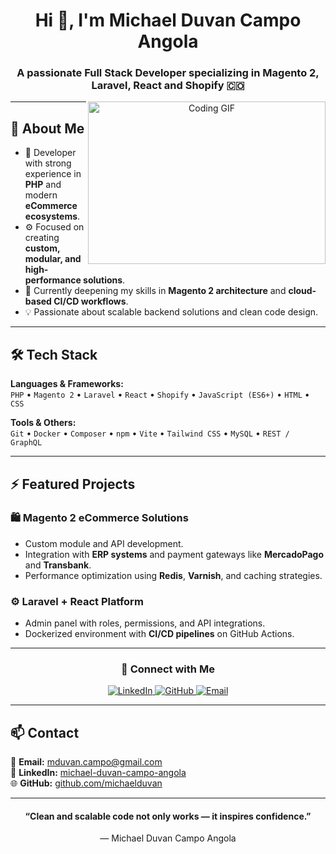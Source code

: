 <h1 align="center">Hi 👋, I'm Michael Duvan Campo Angola</h1>
<h3 align="center">
  A passionate Full Stack Developer specializing in Magento 2, Laravel, React and Shopify 🇨🇴
</h3>

<p align="center">
  <a target="_blank">
    <img align="right" height="260" width="380" alt="Coding GIF" src="https://media.giphy.com/media/SWoSkN6DxTszqIKEqv/giphy.gif">
  </a>
</p>

---

## 🚀 About Me

- 🧠 Developer with strong experience in **PHP** and modern **eCommerce ecosystems**.  
- ⚙️ Focused on creating **custom, modular, and high-performance solutions**.  
- 🌱 Currently deepening my skills in **Magento 2 architecture** and **cloud-based CI/CD workflows**.  
- 💡 Passionate about scalable backend solutions and clean code design.  

---

## 🛠️ Tech Stack

**Languages & Frameworks:**  
`PHP` • `Magento 2` • `Laravel` • `React` • `Shopify` • `JavaScript (ES6+)` • `HTML` • `CSS`  

**Tools & Others:**  
`Git` • `Docker` • `Composer` • `npm` • `Vite` • `Tailwind CSS` • `MySQL` • `REST / GraphQL`  

---

## ⚡ Featured Projects

### 🛍️ Magento 2 eCommerce Solutions
- Custom module and API development.  
- Integration with **ERP systems** and payment gateways like **MercadoPago** and **Transbank**.  
- Performance optimization using **Redis**, **Varnish**, and caching strategies.  

### ⚙️ Laravel + React Platform
- Admin panel with roles, permissions, and API integrations.  
- Dockerized environment with **CI/CD pipelines** on GitHub Actions.  

---

<h3 align="center">🤝 Connect with Me</h3>

<p align="center">
  <a href="https://www.linkedin.com/in/michael-duvan-campo-angola/" target="_blank">
    <img src="https://img.icons8.com/doodle/40/000000/linkedin--v2.png" alt="LinkedIn"/>
  </a>
  <a href="https://github.com/michaelduvan" target="_blank">
    <img src="https://img.icons8.com/doodle/40/000000/github--v1.png" alt="GitHub"/>
  </a>
  <a href="mailto:mduvan.campo@gmail.com" target="_blank">
    <img src="https://img.icons8.com/doodle/40/000000/gmail--v2.png" alt="Email"/>
  </a>
</p>

---

## 📫 Contact

📧 **Email:** [mduvan.campo@gmail.com](mailto:mduvan.campo@gmail.com)  
💼 **LinkedIn:** [michael-duvan-campo-angola](https://www.linkedin.com/in/michael-duvan-campo-angola/)  
🌐 **GitHub:** [github.com/michaelduvan](https://github.com/michaelduvan)

---

<h4 align="center">
“Clean and scalable code not only works — it inspires confidence.”  
</h4>

<p align="center">— Michael Duvan Campo Angola</p>
